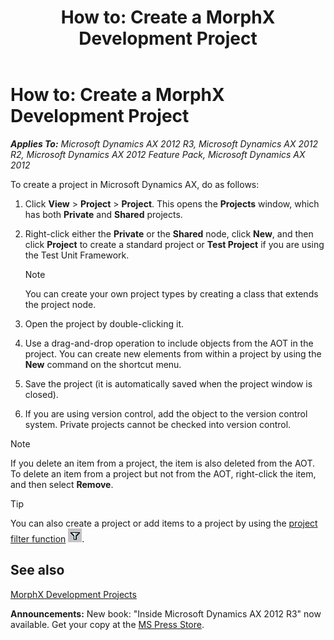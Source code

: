 ﻿---
title: 'How to: Create a MorphX Development Project'
TOCTitle: 'How to: Create a MorphX Development Project'
ms:assetid: 1951e0b2-a2d2-47ea-97cf-1718713e4649
ms:mtpsurl: https://msdn.microsoft.com/en-us/library/Aa589339(v=AX.60)
ms:contentKeyID: 35241371
ms.date: 05/18/2015
mtps_version: v=AX.60
---

# How to: Create a MorphX Development Project 


_**Applies To:** Microsoft Dynamics AX 2012 R3, Microsoft Dynamics AX 2012 R2, Microsoft Dynamics AX 2012 Feature Pack, Microsoft Dynamics AX 2012_

To create a project in Microsoft Dynamics AX, do as follows:

1.  Click **View** \> **Project** \> **Project**. This opens the **Projects** window, which has both **Private** and **Shared** projects.

2.  Right-click either the **Private** or the **Shared** node, click **New**, and then click **Project** to create a standard project or **Test Project** if you are using the Test Unit Framework.
    

    > [!NOTE]
    > <P>You can create your own project types by creating a class that extends the project node.</P>



3.  Open the project by double-clicking it.

4.  Use a drag-and-drop operation to include objects from the AOT in the project. You can create new elements from within a project by using the **New** command on the shortcut menu.

5.  Save the project (it is automatically saved when the project window is closed).

6.  If you are using version control, add the object to the version control system. Private projects cannot be checked into version control.


> [!NOTE]
> <P>If you delete an item from a project, the item is also deleted from the AOT. To delete an item from a project but not from the AOT, right-click the item, and then select <STRONG>Remove</STRONG>.</P>




> [!TIP]
> <P>You can also create a project or add items to a project by using the <A href="how-to-use-the-project-filter.md">project filter function</A>&nbsp;<IMG title="Projects window" alt="Projects window" src="images/Aa589339.IDEFILT(en-us,AX.60).gif">.</P>



## See also

[MorphX Development Projects](morphx-development-projects.md)

  
**Announcements:** New book: "Inside Microsoft Dynamics AX 2012 R3" now available. Get your copy at the [MS Press Store](https://www.microsoftpressstore.com/store/inside-microsoft-dynamics-ax-2012-r3-9780735685109).

